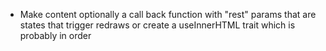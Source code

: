 - Make content optionally a call back function with "rest" params that are states that trigger redraws or 
create a useInnerHTML trait which is probably in order